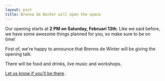 ```yaml
---
layout: post
title: Brenno de Winter will open the space
---
```


Our opening starts at **2 PM on Saturday, Februari 13th**. Like we said before, we have some awesome things planned for you, so make sure to be on time!

First of, we're happy to announce that Brenno de Winter will be giving the opening talk.

There will be food and drinks, live music and workshops.

[Let us know if you'll be there](https://www.facebook.com/events/1715318488705411/).
